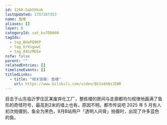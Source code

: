 ```yaml
---
id: 1268-5ab59kak
lastUpdated: 1757167353
name: 鱼楼
aliases: []
layer: 8
categoryId: cat_ko7DBA6N
tagIds:
  - tag_BHaPQ9KP
  - tag_6rVsgwwC
  - tag_845zMOEe
nsfw: false
parent: ""
relatedEntries: []
timelineEvents: []
titledLinks:
  - title: "相关链接: 鱼楼"
    url: https://www.bilibili.com/video/BV1s6hNzJEWR
---
```


目击于山东临沂罗庄区某废弃化工厂，整栋楼的房间与走廊都均匀规律地画满了鱼形的奇怪符号，最高到2米的墙上也有，原因不明。都市传说吧 2025 年 5 月有人初次拍摄到，鱼全为黑色，8月B站用户「透明人间骨」拍摄时，出现了许多蓝色的鱼。